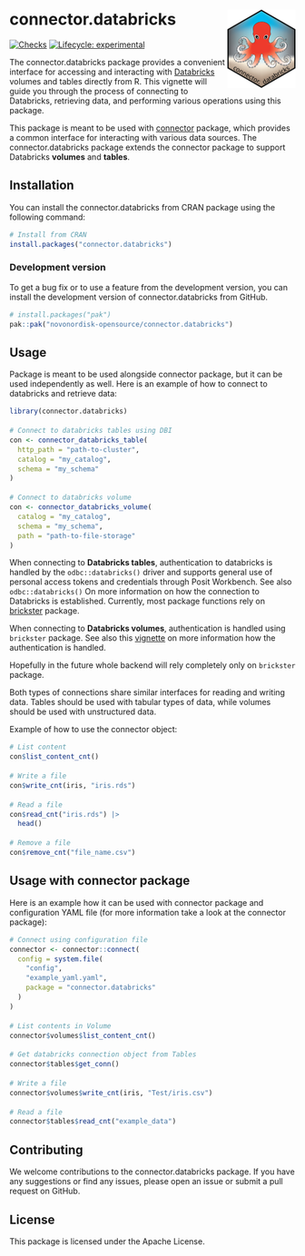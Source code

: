 
<!-- README.md is generated from README.Rmd. Please edit that file -->

# connector.databricks <a href="https://novonordisk-opensource.github.io/connector.databricks/"><img src="man/figures/logo.png" align="right" height="138" alt="connector.databricks website" /></a>

<!-- badges: start -->

[![Checks](https://github.com/novonordisk-opensource/connector.databricks/actions/workflows/check_and_co.yaml/badge.svg)](https://github.com/novonordisk-opensource/connector.databricks/actions/workflows/check_and_co.yaml)
[![Lifecycle:
experimental](https://img.shields.io/badge/lifecycle-experimental-orange.svg)](https://lifecycle.r-lib.org/articles/stages.html#experimental)
<!-- badges: end -->

The connector.databricks package provides a convenient interface for
accessing and interacting with [Databricks](https://www.databricks.com/)
volumes and tables directly from R. This vignette will guide you through
the process of connecting to Databricks, retrieving data, and performing
various operations using this package.

This package is meant to be used with
[connector](https://github.com/NovoNordisk-OpenSource/connector)
package, which provides a common interface for interacting with various
data sources. The connector.databricks package extends the connector
package to support Databricks **volumes** and **tables**.

## Installation

You can install the connector.databricks from CRAN package using the
following command:

``` r
# Install from CRAN
install.packages("connector.databricks")
```

### Development version

To get a bug fix or to use a feature from the development version, you
can install the development version of connector.databricks from GitHub.

``` r
# install.packages("pak")
pak::pak("novonordisk-opensource/connector.databricks")
```

## Usage

Package is meant to be used alongside connector package, but it can be
used independently as well. Here is an example of how to connect to
databricks and retrieve data:

``` r
library(connector.databricks)

# Connect to databricks tables using DBI
con <- connector_databricks_table(
  http_path = "path-to-cluster",
  catalog = "my_catalog",
  schema = "my_schema"
)

# Connect to databricks volume
con <- connector_databricks_volume(
  catalog = "my_catalog",
  schema = "my_schema",
  path = "path-to-file-storage"
)
```

When connecting to **Databricks tables**, authentication to databricks
is handled by the `odbc::databricks()` driver and supports general use
of personal access tokens and credentials through Posit Workbench. See
also `odbc::databricks()` On more information on how the connection to
Databricks is established. Currently, most package functions rely on
[brickster](https://github.com/databrickslabs/brickster) package.

When connecting to **Databricks volumes**, authentication is handled
using `brickster` package. See also this
[vignette](https://databrickslabs.github.io/brickster/articles/setup-auth.html)
on more information how the authentication is handled.

Hopefully in the future whole backend will rely completely only on
`brickster` package.

Both types of connections share similar interfaces for reading and
writing data. Tables should be used with tabular types of data, while
volumes should be used with unstructured data.

Example of how to use the connector object:

``` r
# List content
con$list_content_cnt()

# Write a file
con$write_cnt(iris, "iris.rds")

# Read a file
con$read_cnt("iris.rds") |>
  head()

# Remove a file
con$remove_cnt("file_name.csv")
```

## Usage with connector package

Here is an example how it can be used with connector package and
configuration YAML file (for more information take a look at the
connector package):

``` r
# Connect using configuration file
connector <- connector::connect(
  config = system.file(
    "config",
    "example_yaml.yaml",
    package = "connector.databricks"
  )
)

# List contents in Volume
connector$volumes$list_content_cnt()

# Get databricks connection object from Tables
connector$tables$get_conn()

# Write a file
connector$volumes$write_cnt(iris, "Test/iris.csv")

# Read a file
connector$tables$read_cnt("example_data")
```

## Contributing

We welcome contributions to the connector.databricks package. If you
have any suggestions or find any issues, please open an issue or submit
a pull request on GitHub.

## License

This package is licensed under the Apache License.
